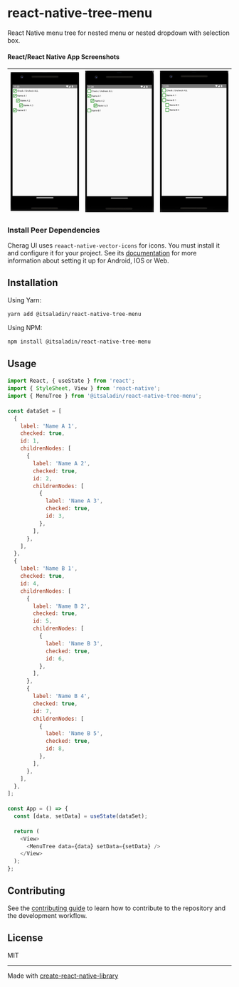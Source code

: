 # react-native-tree-menu

React Native menu tree for nested menu or nested dropdown with selection box.

#### React/React Native App Screenshots

| ![Screenshot a](screenshots/a.png) | ![Screenshot b](screenshots/b.png) | ![Screenshot c](screenshots/c.png) |
| ---------------------------------- | ---------------------------------- | ---------------------------------- |

### Install Peer Dependencies

Cherag UI uses `reaact-native-vector-icons` for icons. You must install it and configure it for your project. See its [documentation](https://github.com/oblador/react-native-vector-icons#installation) for more information about setting it up for Android, IOS or Web.

## Installation

Using Yarn:

```sh
yarn add @itsaladin/react-native-tree-menu
```

Using NPM:

```sh
npm install @itsaladin/react-native-tree-menu
```

## Usage

```js
import React, { useState } from 'react';
import { StyleSheet, View } from 'react-native';
import { MenuTree } from '@itsaladin/react-native-tree-menu';

const dataSet = [
  {
    label: 'Name A 1',
    checked: true,
    id: 1,
    childrenNodes: [
      {
        label: 'Name A 2',
        checked: true,
        id: 2,
        childrenNodes: [
          {
            label: 'Name A 3',
            checked: true,
            id: 3,
          },
        ],
      },
    ],
  },
  {
    label: 'Name B 1',
    checked: true,
    id: 4,
    childrenNodes: [
      {
        label: 'Name B 2',
        checked: true,
        id: 5,
        childrenNodes: [
          {
            label: 'Name B 3',
            checked: true,
            id: 6,
          },
        ],
      },
      {
        label: 'Name B 4',
        checked: true,
        id: 7,
        childrenNodes: [
          {
            label: 'Name B 5',
            checked: true,
            id: 8,
          },
        ],
      },
    ],
  },
];

const App = () => {
  const [data, setData] = useState(dataSet);

  return (
    <View>
      <MenuTree data={data} setData={setData} />
    </View>
  );
};
```

## Contributing

See the [contributing guide](CONTRIBUTING.md) to learn how to contribute to the repository and the development workflow.

## License

MIT

---

Made with [create-react-native-library](https://github.com/callstack/react-native-builder-bob)
